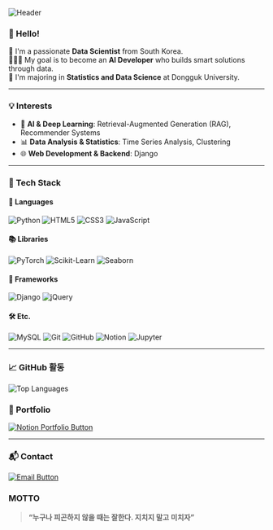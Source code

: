 ![Header](https://capsule-render.vercel.app/api?type=waving&color=auto&height=300&section=header&text=Happy%20Day%20To%20Love!&fontSize=60&fontColor=ffffff)

### 👋 Hello!  
🙌 I'm a passionate **Data Scientist** from South Korea.  
🧑🏻‍💻 My goal is to become an **AI Developer** who builds smart solutions through data.  
🏫 I'm majoring in **Statistics and Data Science** at Dongguk University.

---

### 💡 Interests

- 🧠 **AI & Deep Learning**: Retrieval-Augmented Generation (RAG), Recommender Systems  
- 📊 **Data Analysis & Statistics**: Time Series Analysis, Clustering  
- 🌐 **Web Development & Backend**: Django

---


### 🧰 Tech Stack

#### 💬 Languages
![Python](https://img.shields.io/badge/Python-3776AB?style=for-the-badge&logo=python&logoColor=white)
![HTML5](https://img.shields.io/badge/HTML5-E34F26?style=for-the-badge&logo=html5&logoColor=white)
![CSS3](https://img.shields.io/badge/CSS3-1572B6?style=for-the-badge&logo=css3&logoColor=white)
![JavaScript](https://img.shields.io/badge/JavaScript-F7DF1E?style=for-the-badge&logo=javascript&logoColor=black)

#### 📚 Libraries
![PyTorch](https://img.shields.io/badge/PyTorch-EE4C2C?style=for-the-badge&logo=pytorch&logoColor=white)
![Scikit-Learn](https://img.shields.io/badge/Scikit--Learn-F7931E?style=for-the-badge&logo=scikitlearn&logoColor=white)
![Seaborn](https://img.shields.io/badge/Seaborn-3776AB?style=for-the-badge&logo=python&logoColor=white)

#### 🧱 Frameworks
![Django](https://img.shields.io/badge/Django-092E20?style=for-the-badge&logo=django&logoColor=white)
![jQuery](https://img.shields.io/badge/jQuery-0769AD?style=for-the-badge&logo=jquery&logoColor=white)

#### 🛠 Etc.
![MySQL](https://img.shields.io/badge/MySQL-4479A1?style=for-the-badge&logo=mysql&logoColor=white)
![Git](https://img.shields.io/badge/Git-F05032?style=for-the-badge&logo=git&logoColor=white)
![GitHub](https://img.shields.io/badge/GitHub-181717?style=for-the-badge&logo=github&logoColor=white)
![Notion](https://img.shields.io/badge/Notion-000000?style=for-the-badge&logo=notion&logoColor=white)
![Jupyter](https://img.shields.io/badge/Jupyter-F37626?style=for-the-badge&logo=jupyter&logoColor=white)

---

### 📈 GitHub 활동

![Top Languages](https://github-readme-stats.vercel.app/api/top-langs/?username=kimminyeol&layout=compact&theme=radical)


### 📁 Portfolio

<a href="https://cerulean-bull-96d.notion.site/PORTFOLIO-1d6c7970d22b80f2b579c42eb89fd598?pvs=4" target="_blank">
  <img src="https://img.shields.io/badge/Notion-Portfolio-000000?style=for-the-badge&logo=notion&logoColor=white" alt="Notion Portfolio Button"/>
</a>

---

### 📬 Contact

<a href="mailto:minyeol1315@naver.com">
  <img src="https://img.shields.io/badge/Email-minyeol1315@naver.com-blue?style=for-the-badge&logo=gmail&logoColor=white" alt="Email Button"/>
</a>


### MOTTO
> **“누구나 피곤하지 않을 때는 잘한다. 지치지 말고 미치자”**
